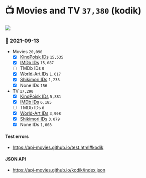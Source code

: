 # :tv: Movies and TV `37,380` (kodik)

<a href="https://API-Movies.github.io"><img src="https://API-Movies.github.io/banner.png?cache"></a>

### :date: 2021-09-13
- Movies `20,090`
  - [x] <a href="https://API-Movies.github.io/kodik/movie_kinopoisk_ids.json">KinoPoisk IDs</a> `15,535`
  - [x] <a href="https://API-Movies.github.io/kodik/movie_imdb_ids.json">IMDb IDs</a> `15,087`
  - [ ] TMDb IDs `0`
  - [x] <a href="https://API-Movies.github.io/kodik/movie_world_art_ids.json">World-Art IDs</a> `1,617`
  - [x] <a href="https://API-Movies.github.io/kodik/movie_shikimori_ids.json">Shikimori IDs</a> `1,233`
  - [x] None IDs `156`
- TV `17,290`
  - [x] <a href="https://API-Movies.github.io/kodik/tv_kinopoisk_ids.json">KinoPoisk IDs</a> `5,881`
  - [x] <a href="https://API-Movies.github.io/kodik/tv_imdb_ids.json">IMDb IDs</a> `6,185`
  - [ ] TMDb IDs `0`
  - [x] <a href="https://API-Movies.github.io/kodik/tv_world_art_ids.json">World-Art IDs</a> `3,908`
  - [x] <a href="https://API-Movies.github.io/kodik/tv_shikimori_ids.json">Shikimori IDs</a> `3,079`
  - [x] None IDs `1,008`
#### Test errors
- <a href='https://api-movies.github.io/test.html#kodik'>https://api-movies.github.io/test.html#kodik</a>
#### JSON API
- <a href='https://api-movies.github.io/kodik/index.json'>https://api-movies.github.io/kodik/index.json</a>
